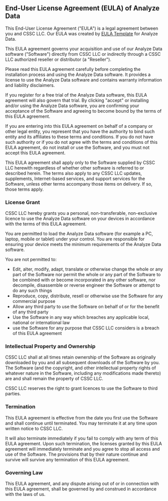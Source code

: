 End-User License Agreement (EULA) of Analyze Data
-------------------------------------------------

This End-User License Agreement ("EULA") is a legal agreement between you and CSSC LLC. Our EULA was created by [EULA Template](https://www.eulatemplate.com) for Analyze Data.

This EULA agreement governs your acquisition and use of our Analyze Data software ("Software") directly from CSSC LLC or indirectly through a CSSC LLC authorized reseller or distributor (a "Reseller").

Please read this EULA agreement carefully before completing the installation process and using the Analyze Data software. It provides a license to use the Analyze Data software and contains warranty information and liability disclaimers.

If you register for a free trial of the Analyze Data software, this EULA agreement will also govern that trial. By clicking "accept" or installing and/or using the Analyze Data software, you are confirming your acceptance of the Software and agreeing to become bound by the terms of this EULA agreement.

If you are entering into this EULA agreement on behalf of a company or other legal entity, you represent that you have the authority to bind such entity and its affiliates to these terms and conditions. If you do not have such authority or if you do not agree with the terms and conditions of this EULA agreement, do not install or use the Software, and you must not accept this EULA agreement.

This EULA agreement shall apply only to the Software supplied by CSSC LLC herewith regardless of whether other software is referred to or described herein. The terms also apply to any CSSC LLC updates, supplements, Internet-based services, and support services for the Software, unless other terms accompany those items on delivery. If so, those terms apply.

### License Grant

CSSC LLC hereby grants you a personal, non-transferable, non-exclusive licence to use the Analyze Data software on your devices in accordance with the terms of this EULA agreement.

You are permitted to load the Analyze Data software (for example a PC, laptop, mobile or tablet) under your control. You are responsible for ensuring your device meets the minimum requirements of the Analyze Data software.

You are not permitted to:

*   Edit, alter, modify, adapt, translate or otherwise change the whole or any part of the Software nor permit the whole or any part of the Software to be combined with or become incorporated in any other software, nor decompile, disassemble or reverse engineer the Software or attempt to do any such things
*   Reproduce, copy, distribute, resell or otherwise use the Software for any commercial purpose
*   Allow any third party to use the Software on behalf of or for the benefit of any third party
*   Use the Software in any way which breaches any applicable local, national or international law
*   use the Software for any purpose that CSSC LLC considers is a breach of this EULA agreement

### Intellectual Property and Ownership

CSSC LLC shall at all times retain ownership of the Software as originally downloaded by you and all subsequent downloads of the Software by you. The Software (and the copyright, and other intellectual property rights of whatever nature in the Software, including any modifications made thereto) are and shall remain the property of CSSC LLC.

CSSC LLC reserves the right to grant licences to use the Software to third parties.

### Termination

This EULA agreement is effective from the date you first use the Software and shall continue until terminated. You may terminate it at any time upon written notice to CSSC LLC.

It will also terminate immediately if you fail to comply with any term of this EULA agreement. Upon such termination, the licenses granted by this EULA agreement will immediately terminate and you agree to stop all access and use of the Software. The provisions that by their nature continue and survive will survive any termination of this EULA agreement.

### Governing Law

This EULA agreement, and any dispute arising out of or in connection with this EULA agreement, shall be governed by and construed in accordance with the laws of us.
